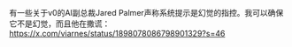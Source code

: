 有一些关于v0的AI副总裁Jared Palmer声称系统提示是幻觉的指控。我可以确保它不是幻觉，而且他在撒谎：https://x.com/viarnes/status/1898078086798901329?s=46 